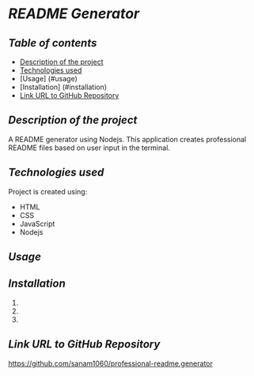 # **_README Generator_**

## **_Table of contents_**
* [Description of the project](#description-of-the-project)
* [Technologies used](#technologies-used)
* [Usage] (#usage)
* [Installation] (#installation)
* [Link URL to GitHub Repository](#link-URL-to-GitHub-repository)

## **_Description of the project_**
A README generator using Nodejs. This application creates professional README files based on user input in the terminal.

## **_Technologies used_**
Project is created using:
* HTML
* CSS
* JavaScript
* Nodejs

## **_Usage_**

## **_Installation_**
1.
2.
3.

## **_Link URL to GitHub Repository_**
https://github.com/sanam1060/professional-readme.generator